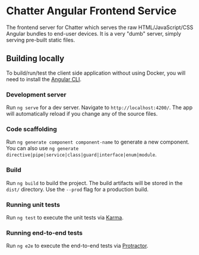 # Chatter Angular Frontend Service

The frontend server for Chatter which serves the raw HTML/JavaScript/CSS Angular bundles to end-user
devices. It is a very "dumb" server, simply serving pre-built static files.

## Building locally

To build/run/test the client side application without using Docker, you will need to install the
[Angular CLI](https://github.com/angular/angular-cli).

### Development server

Run `ng serve` for a dev server. Navigate to `http://localhost:4200/`. The app will automatically
reload if you change any of the source files.

### Code scaffolding

Run `ng generate component component-name` to generate a new component. You can also use
`ng generate directive|pipe|service|class|guard|interface|enum|module`.

### Build

Run `ng build` to build the project. The build artifacts will be stored in the `dist/` directory.
Use the `--prod` flag for a production build.

### Running unit tests

Run `ng test` to execute the unit tests via [Karma](https://karma-runner.github.io).

### Running end-to-end tests

Run `ng e2e` to execute the end-to-end tests via [Protractor](http://www.protractortest.org/).
